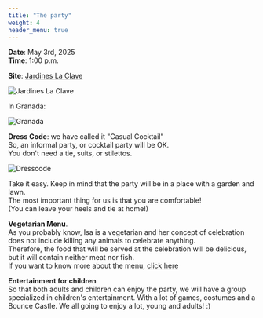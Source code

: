 ```yaml
---
title: "The party"
weight: 4
header_menu: true
---
```


**Date**: May 3rd, 2025 <br />
**Time**: 1:00 p.m.

**Site**: [Jardines La Clave](https://maps.app.goo.gl/234ycG7ryKviRH7V6)

![Jardines La Clave](/images/jardines3.jpeg)

In Granada:

![Granada](/images/granada.jpeg)

**Dress Code**: we have called it "Casual Cocktail" <br/>
So, an informal party, or cocktail party will be OK. <br/>
You don't need a tie, suits, or stilettos. <br />

![Dresscode](/images/dresscode.jpg)

Take it easy. Keep in mind that the party will be in a place with a garden and lawn. <br>
The most important thing for us is that you are comfortable! <br />
(You can leave your heels and tie at home!)

**Vegetarian Menu**. <br />
As you probably know, Isa is a vegetarian and her concept of celebration does not include killing any animals to celebrate anything. <br />
Therefore, the food that will be served at the celebration will be delicious, but it will contain neither meat nor fish. <br />
If you want to know more about the menu, [click here](menu)

**Entertainment for children** <br />
So that both adults and children can enjoy the party, we will have a group specialized in children's entertainment. With a lot of games, costumes and a Bounce Castle. We all going to enjoy a lot, young and adults! :)
